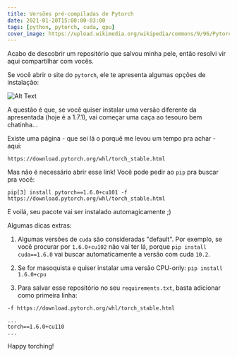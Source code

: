 ```yaml
---
title: Versões pré-compiladas de Pytorch
date: 2021-01-20T15:00:00-03:00
tags: [python, pytorch, cuda, gpu]
cover_image: https://upload.wikimedia.org/wikipedia/commons/9/96/Pytorch_logo.png
---
```


Acabo de descobrir um repositório que salvou minha pele, então resolvi vir aqui compartilhar com vocês.

Se você abrir o site do `pytorch`, ele te apresenta algumas opções de instalação:

![Alt Text](https://dev-to-uploads.s3.amazonaws.com/i/oixb0x4hndw3ddm10gub.png)

A questão é que, se você quiser instalar uma versão diferente da apresentada (hoje é a 1.7.1), vai começar uma caça ao tesouro bem chatinha...

Existe uma página - que sei lá o porquê me levou um tempo pra achar - aqui:

```console
https://download.pytorch.org/whl/torch_stable.html
```

Mas não é necessário abrir esse link! Você pode pedir ao `pip` pra buscar pra você:

```console
pip[3] install pytorch==1.6.0+cu101 -f https://download.pytorch.org/whl/torch_stable.html
```

E voilá, seu pacote vai ser instalado automagicamente ;)

Algumas dicas extras:

1. Algumas versões de `cuda` são consideradas "default". Por exemplo, se você procurar por `1.6.0+cu102` não vai ter lá, porque `pip install cuda==1.6.0` vai buscar automaticamente a versão com cuda `10.2`.

2. Se for masoquista e quiser instalar uma versão CPU-only: `pip install 1.6.0+cpu`

3. Para salvar esse repositório no seu `requirements.txt`, basta adicionar como primeira linha:

```console
-f https://download.pytorch.org/whl/torch_stable.html

...
torch==1.6.0+cu110
...
```

Happy torching!
